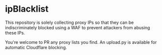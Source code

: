 # ipBlacklist
This repository is solely collecting proxy IPs so that they can be indiscriminately blocked using a WAF to prevent attackers from abusing these IPs.

You're welcome to PR any proxy lists you find. An upload.py is available for automatic Cloudflare blocking.